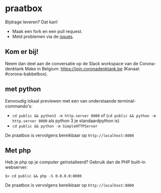 # praatbox

Bijdrage leveren? Dat kan!
* Maak een fork en een pull request.
* Meld problemen via de [issues](https://github.com/MakeInBelgium/babbelbox/issues).

## Kom er bij!

Neem dan deel aan de conversatie op de Slack workspace van de Corona-denktank Make in Belgium: https://join.coronadenktank.be (Kanaal: #corona-babbelbox).

## met python

Eenvoudig lokaal previewen met een van onderstaande terminal-commando's:

* `cd public && python3 -m http.server 8000` of (`cd public && python -m http.server 8000` als python 3 je standaardpython is)
* `cd public && python -m SimpleHTTPServer`

De praatbox is vervolgens bereikbaar op `http://localhost:8000`

## Met php

Heb je php op je computer geïnstalleerd? Gebruik dan de PHP built-in webserver:

```
$> cd public && php -S 0.0.0.0:8000
```

De praatbox is vervolgens bereikbaar op `http://localhost:8000`